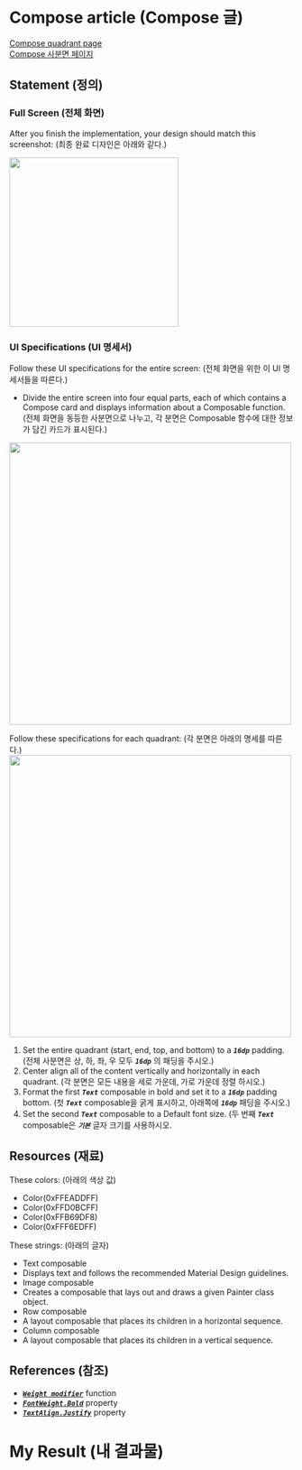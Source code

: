 # Compose article (Compose 글)
[Compose quadrant page](https://developer.android.com/codelabs/basic-android-kotlin-compose-composables-practice-problems?hl=en#3)   
[Compose 사분면 페이지](https://developer.android.com/codelabs/basic-android-kotlin-compose-composables-practice-problems?hl=en#3)



## Statement (정의)
### Full Screen (전체 화면)
After you finish the implementation, your design should match this screenshot: (최종 완료 디자인은 아래와 같다.)   

<img src="https://github.com/shwoghk14/Compose-Basics-Practice/assets/48680511/beb10b3b-b55d-49d5-a44f-1bb5b0044376" width="300"/>

### UI Specifications (UI 명세서)
Follow these UI specifications for the entire screen: (전체 화면을 위한 이 UI 명세서들을 따른다.)   

- Divide the entire screen into four equal parts, each of which contains a Compose card and displays information about a Composable function. (전체 화면을 동등한 사분면으로 나누고, 각 분면은 Composable 함수에 대한 정보가 담긴 카드가 표시된다.)
<img src="https://github.com/shwoghk14/Compose-Basics-Practice/assets/48680511/9bd27579-965f-4174-a781-71bbb4db531d" width="500"/>
   
Follow these specifications for each quadrant: (각 분면은 아래의 명세를 따른다.)   
<img src="https://github.com/shwoghk14/Compose-Basics-Practice/assets/48680511/2ffbaa96-6edd-498d-b6a8-f52f2faf8ba8" width="500"/>

1. Set the entire quadrant (start, end, top, and bottom) to a ***```16dp```*** padding. (전체 사분면은 상, 하, 좌, 우 모두 ***```16dp```*** 의 패딩을 주시오.)
2. Center align all of the content vertically and horizontally in each quadrant. (각 분면은 모든 내용을 세로 가운데, 가로 가운데 정렬 하시오.)
3. Format the first ***```Text```*** composable in bold and set it to a ***```16dp```*** padding bottom. (첫 ***```Text```*** composable을 굵게 표시하고, 아래쪽에 ***```16dp```*** 패딩을 주시오.)
4. Set the second ***```Text```*** composable to a Default font size. (두 번째 ***```Text```*** composable은 ***```기본```*** 글자 크기를 사용하시오.

## Resources (재료)
These colors: (아래의 색상 값)   
   
- Color(0xFFEADDFF)
- Color(0xFFD0BCFF)
- Color(0xFFB69DF8)
- Color(0xFFF6EDFF)   

These strings: (아래의 글자)

- Text composable
- Displays text and follows the recommended Material Design guidelines.
- Image composable
- Creates a composable that lays out and draws a given Painter class object.
- Row composable
- A layout composable that places its children in a horizontal sequence.
- Column composable
- A layout composable that places its children in a vertical sequence.

## References (참조)
- [***```Weight modifier```***](https://developer.android.com/reference/kotlin/androidx/compose/foundation/layout/RowScope#(androidx.compose.ui.Modifier).weight(kotlin.Float,kotlin.Boolean)) function
- [***```FontWeight.Bold```***](https://developer.android.com/reference/kotlin/androidx/compose/ui/text/font/FontWeight#Bold()) property
- [***```TextAlign.Justify```***](https://developer.android.com/reference/kotlin/androidx/compose/ui/text/style/TextAlign#Justify()) property


# My Result (내 결과물)
<!--
<img src="" width="300" />
-->
